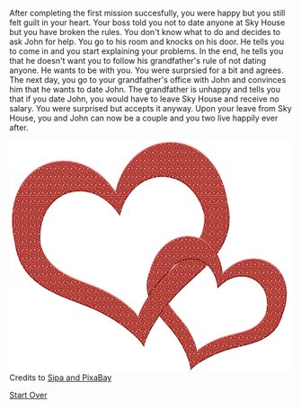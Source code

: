 After completing the first mission succesfully, you were happy but you still felt guilt in your heart. Your boss told you not to date anyone at Sky House but you have broken the rules. You don't know what to do and decides to ask John for help. You go to his room and knocks on his door. He tells you to come in and you start explaining your problems. In the end, he tells you that he doesn't want you to follow his grandfather's rule of not dating anyone. He wants to be with you. You were surprsied for a bit and agrees. The next day, you go to your grandfather's office with John and convinces him that he wants to date John. The grandfather is unhappy and tells you that if you date John, you would have to leave Sky House and receive no salary. You were surprised but accepts it anyway. Upon your leave from Sky House, you and John can now be a couple and you two live happily ever after.

![Falling In Love](heart-598048_960_720.png)  
Credits to [Sipa and PixaBay](https://pixabay.com/en/heart-love-romance-symbol-598048/)


[Start Over](../kicked-out.md)